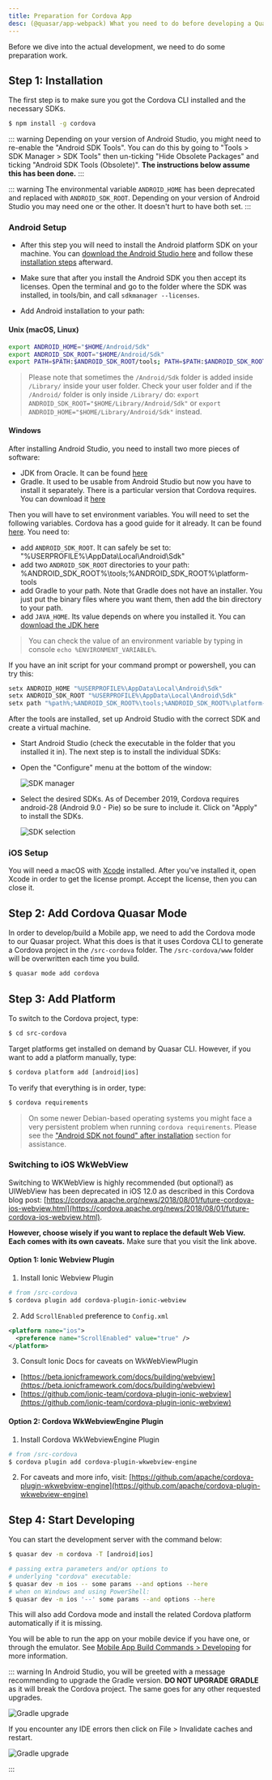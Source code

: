```yaml
---
title: Preparation for Cordova App
desc: (@quasar/app-webpack) What you need to do before developing a Quasar hybrid mobile app with Cordova.
---
```

Before we dive into the actual development, we need to do some preparation work.

## Step 1: Installation

The first step is to make sure you got the Cordova CLI installed and the necessary SDKs.

```bash
$ npm install -g cordova
```

::: warning
Depending on your version of Android Studio, you might need to re-enable the "Android SDK Tools". You can do this by going
to "Tools > SDK Manager > SDK Tools" then un-ticking "Hide Obsolete Packages" and ticking "Android SDK Tools (Obsolete)".
**The instructions below assume this has been done.**
:::

::: warning
The environmental variable `ANDROID_HOME` has been deprecated and replaced with `ANDROID_SDK_ROOT`. Depending on your version of Android Studio you may need one or the other. It doesn't hurt to have both set.
:::

### Android Setup

* After this step you will need to install the Android platform SDK on your machine. You can [download the Android Studio here](https://developer.android.com/studio) and follow these [installation steps](https://developer.android.com/studio/install) afterward.

* Make sure that after you install the Android SDK you then accept its licenses. Open the terminal and go to the folder where the SDK was installed, in tools/bin, and call `sdkmanager --licenses`.

* Add Android installation to your path:

#### Unix (macOS, Linux)

```bash
export ANDROID_HOME="$HOME/Android/Sdk"
export ANDROID_SDK_ROOT="$HOME/Android/Sdk"
export PATH=$PATH:$ANDROID_SDK_ROOT/tools; PATH=$PATH:$ANDROID_SDK_ROOT/platform-tools
```

> Please note that sometimes the `/Android/Sdk` folder is added inside `/Library/` inside your user folder. Check your user folder and if the `/Android/` folder is only inside `/Library/` do: `export ANDROID_SDK_ROOT="$HOME/Library/Android/Sdk"` or `export ANDROID_HOME="$HOME/Library/Android/Sdk"` instead.

#### Windows

After installing Android Studio, you need to install two more pieces of software:
* JDK from Oracle. It can be found [here](https://www.oracle.com/java/technologies/downloads/#java8)
* Gradle. It used to be usable from Android Studio but now you have to install it separately. There is a particular version that Cordova requires. You can download it [here](https://gradle.org/next-steps/?version=4.10.3&format=all)

Then you will have to set environment variables. You will need to set the following variables. Cordova has a good guide for it already. It can be found [here](https://cordova.apache.org/docs/en/latest/guide/platforms/android/#setting-environment-variables). You need to:
* add `ANDROID_SDK_ROOT`. It can safely be set to: "%USERPROFILE%\AppData\Local\Android\Sdk"
* add two `ANDROID_SDK_ROOT` directories to your path: %ANDROID_SDK_ROOT%\tools;%ANDROID_SDK_ROOT%\platform-tools
* add Gradle to your path. Note that Gradle does not have an installer. You just put the binary files where you want them, then add the bin directory to your path.
* add `JAVA_HOME`. Its value depends on where you installed it. You can [download the JDK here](https://www.oracle.com/java/technologies/downloads/)

> You can check the value of an environment variable by typing in console `echo %ENVIRONMENT_VARIABLE%`.

If you have an init script for your command prompt or powershell, you can try this:
```bash
setx ANDROID_HOME "%USERPROFILE%\AppData\Local\Android\Sdk"
setx ANDROID_SDK_ROOT "%USERPROFILE%\AppData\Local\Android\Sdk"
setx path "%path%;%ANDROID_SDK_ROOT%\tools;%ANDROID_SDK_ROOT%\platform-tools;<gradle_path>\bin;"
```

After the tools are installed, set up Android Studio with the correct SDK and create a virtual machine.

* Start Android Studio (check the executable in the folder that you installed it in). The next step is to install the individual SDKs:

* Open the "Configure" menu at the bottom of the window:

  ![SDK manager](https://cdn.quasar.dev/img/Android-Studio-SDK-Menu.png "SDK manager")

* Select the desired SDKs. As of December 2019, Cordova requires android-28 (Android 9.0 - Pie) so be sure to include it. Click on "Apply" to install the SDKs.

  ![SDK selection](https://cdn.quasar.dev/img/Android-Studio-SDK-selection.png "SDK selection")

### iOS Setup

You will need a macOS with [Xcode](https://developer.apple.com/xcode/) installed. After you've installed it, open Xcode in order to get the license prompt. Accept the license, then you can close it.

## Step 2: Add Cordova Quasar Mode

In order to develop/build a Mobile app, we need to add the Cordova mode to our Quasar project. What this does is that it uses Cordova CLI to generate a Cordova project in the `/src-cordova` folder. The `/src-cordova/www` folder will be overwritten each time you build.

```bash
$ quasar mode add cordova
```

## Step 3: Add Platform
To switch to the Cordova project, type:

```bash
$ cd src-cordova
```

Target platforms get installed on demand by Quasar CLI. However, if you want to add a platform manually, type:

```bash
$ cordova platform add [android|ios]
```

To verify that everything is in order, type:

```bash
$ cordova requirements
```

> On some newer Debian-based operating systems you might face a very persistent problem when running `cordova requirements`. Please see the ["Android SDK not found" after installation](/quasar-cli-webpack/developing-cordova-apps/troubleshooting-and-tips#Android-SDK-not-found-after-installation-of-the-SDK) section for assistance.

### Switching to iOS WkWebView

Switching to WKWebView is highly recommended (but optional!) as UIWebView has been deprecated in iOS 12.0 as described in this Cordova blog post: [https://cordova.apache.org/news/2018/08/01/future-cordova-ios-webview.html](https://cordova.apache.org/news/2018/08/01/future-cordova-ios-webview.html).

**However, choose wisely if you want to replace the default Web View. Each comes with its own caveats.** Make sure that you visit the link above.

#### Option 1: Ionic Webview Plugin

1. Install Ionic Webview Plugin

```bash
# from /src-cordova
$ cordova plugin add cordova-plugin-ionic-webview
```

2. Add `ScrollEnabled` preference to `Config.xml`

```xml
<platform name="ios">
  <preference name="ScrollEnabled" value="true" />
</platform>
```

3. Consult Ionic Docs for caveats on WkWebViewPlugin
  * [https://beta.ionicframework.com/docs/building/webview](https://beta.ionicframework.com/docs/building/webview)
  * [https://github.com/ionic-team/cordova-plugin-ionic-webview](https://github.com/ionic-team/cordova-plugin-ionic-webview)

#### Option 2: Cordova WkWebviewEngine Plugin

1. Install Cordova WkWebviewEngine Plugin

```bash
# from /src-cordova
$ cordova plugin add cordova-plugin-wkwebview-engine
```

2. For caveats and more info, visit: [https://github.com/apache/cordova-plugin-wkwebview-engine](https://github.com/apache/cordova-plugin-wkwebview-engine)

## Step 4: Start Developing

You can start the development server with the command below:

```bash
$ quasar dev -m cordova -T [android|ios]

# passing extra parameters and/or options to
# underlying "cordova" executable:
$ quasar dev -m ios -- some params --and options --here
# when on Windows and using PowerShell:
$ quasar dev -m ios '--' some params --and options --here
```

This will also add Cordova mode and install the related Cordova platform automatically if it is missing.

You will be able to run the app on your mobile device if you have one, or through the emulator. See [Mobile App Build Commands > Developing](/quasar-cli-webpack/developing-cordova-apps/build-commands#developing) for more information.

::: warning
In Android Studio, you will be greeted with a message recommending to upgrade the Gradle version. **DO NOT UPGRADE GRADLE** as it will break the Cordova project. The same goes for any other requested upgrades.

<img src="https://cdn.quasar.dev/img/gradle-upgrade-notice.png" alt="Gradle upgrade" class="q-my-md rounded-borders" style="max-width: 350px">

If you encounter any IDE errors then click on File > Invalidate caches and restart.

<img src="https://cdn.quasar.dev/img/gradle-invalidate-cache.png" alt="Gradle upgrade" class="q-mt-md rounded-borders" style="max-width: 350px">

:::
